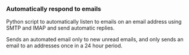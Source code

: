 ### Automatically respond to emails ###
Python script to automatically listen to emails on an email address using SMTP and IMAP and send automatic replies.

Sends an automated email only to new unread emails, and only sends an email to an addresses once in a 24 hour period.
